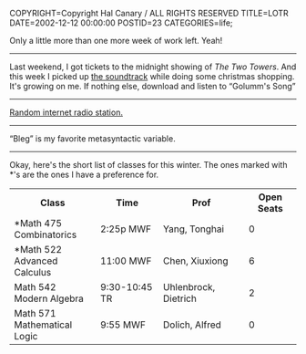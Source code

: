COPYRIGHT=Copyright Hal Canary / ALL RIGHTS RESERVED
TITLE=LOTR
DATE=2002-12-12 00:00:00
POSTID=23
CATEGORIES=life;

Only a little more than one more week of work left. Yeah!

* * *

Last weekend, I got tickets to the midnight showing of _The Two Towers_. And this week I picked up [the soundtrack](http://www.amazon.com/exec/obidos/ASIN/B00007BH5C/theworldofhalcan) while doing some christmas shopping. It's growing on me. If nothing else, download and listen to “Golumm's Song”

* * *

[Random internet radio station.](http://www.di.fm/)

* * *

“Bleg” is my favorite metasyntactic variable.

* * *

Okay, here's the short list of classes for this winter. The ones marked with \*'s are the ones I have a preference for.

<table class="border"><tbody>
<tr><th> Class                          </th><th> Time          </th><th> Prof                 </th><th> Open Seats </th></tr>
<tr><td> *Math 475<br>Combinatorics     </td><td> 2:25p MWF     </td><td> Yang, Tonghai        </td><td> 0 </td></tr>
<tr><td> *Math 522<br>Advanced Calculus </td><td> 11:00 MWF     </td><td> Chen, Xiuxiong       </td><td> 6 </td></tr>
<tr><td> Math 542<br>Modern Algebra     </td><td> 9:30-10:45 TR </td><td> Uhlenbrock, Dietrich </td><td> 2 </td></tr>
<tr><td> Math 571<br>Mathematical Logic </td><td> 9:55 MWF      </td><td> Dolich, Alfred       </td><td> 0 </td></tr>
</tbody></table>
